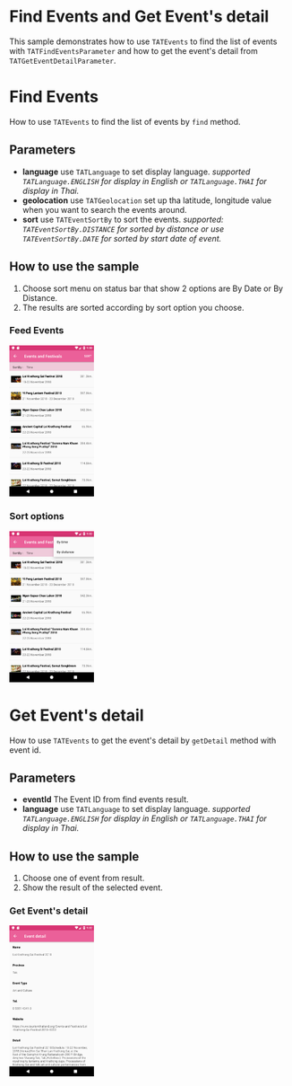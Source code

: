# Find Events and Get Event's detail <a name="Events and Festivals"></a>

This sample demonstrates how to use `TATEvents` to find the list of events with `TATFindEventsParameter` and how to get the event's detail from `TATGetEventDetailParameter`.

# Find Events
How to use `TATEvents` to find the list of events by `find` method.
## Parameters
 * **language** use `TATLanguage` to set display language. *supported `TATLanguage.ENGLISH` for display in English or `TATLanguage.THAI` for display in Thai.*
 * **geolocation** use `TATGeolocation` set up tha latitude, longitude value when you want to search the events around.
 * **sort** use `TATEventSortBy` to sort the events. *supported: `TATEventSortBy.DISTANCE` for sorted by distance or use `TATEventSortBy.DATE` for sorted by start date of event.*
 
## How to use the sample
 1. Choose sort menu on status bar that show 2 options are By Date or By Distance.
 2. The results are sorted according by sort option you choose.


### Feed Events
<img src="GetEvents_android.png" width="30%">

### Sort options
<img src="SortOptions_android.png" width="30%">

# Get Event's detail
How to use `TATEvents` to get the event's detail by `getDetail` method with event id.
## Parameters
 * **eventId** The Event ID from find events result.
 * **language** use `TATLanguage` to set display language. *supported `TATLanguage.ENGLISH` for display in English or `TATLanguage.THAI` for display in Thai.*

## How to use the sample
 1. Choose one of event from result.
 2. Show the result of the selected event.

### Get Event's detail
<img src="EventDetail_android.png" width="30%">

